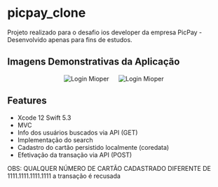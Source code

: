 # picpay_clone

Projeto realizado para o desafio ios developer da empresa PicPay - Desenvolvido apenas para fins de estudos.

## Imagens Demonstrativas da Aplicação

<p align="center">
  <img title="Login Mioper" alt="Login Mioper" src="https://user-images.githubusercontent.com/29108604/86067595-9f879d80-ba4b-11ea-9fe5-8a125e447d2e.gif">
  &emsp;
  <img title="Login Mioper" alt="Login Mioper" src="https://user-images.githubusercontent.com/29108604/86067979-90edb600-ba4c-11ea-8e75-00cd2c98665b.gif">
  &emsp;
</p>

## Features

- Xcode 12 Swift 5.3
- MVC
- Info dos usuários buscados via API (GET)
- Implementação do search
- Cadastro do cartão persistido localmente (coredata)
- Efetivação da transação via API (POST)

OBS: QUALQUER NÚMERO DE CARTÃO CADASTRADO DIFERENTE DE 1111.1111.1111.1111 a transação é recusada


